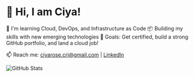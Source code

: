 # 👋 Hi, I am Ciya! 

🚀 I'm learning Cloud, DevOps, and Infrastructure as Code 
📦 Building my skills with new emerging technologies
🌱 Goals: Get certified, build a strong GitHub portfolio, and land a cloud job!  


📫 Reach me: ciyarose.crj@gmail.com | [LinkedIn](https://linkedin.com/in/ciyarosejoshy)

![GitHub Stats](https://github-readme-stats.vercel.app/api?username=Ciyarose27&show_icons=true&theme=dracula)


<!----
📦 Building my skills with IBM Cloud, Kubernetes, and Terraform  
🛠️ Current Project: Setting up CI/CD pipelines and monitoring stack  

📫 Reach me: aisha.dev@gmail.com | [LinkedIn](https://linkedin.com/in/aisha-cloud)

---

### 🧰 Tools & Tech I’m Learning:
- GCP | Terraform | Docker | Kubernetes
- GitHub Actions | Prometheus + Grafana | Helm
- Bash, Python

### 📘 Latest Projects:
- [`terraform-gcp-infra`](https://github.com/your-username/terraform-gcp-infra): Setup GCP infra with Terraform
- [`k8s-app-deployment`](https://github.com/your-username/k8s-app-deployment): Deploy apps to Kubernetes



<!--
**Ciyarose27/Ciyarose27** is a ✨ _special_ ✨ repository because its `README.md` (this file) appears on your GitHub profile.

Here are some ideas to get you started:

- 🔭 I’m currently working on ...
- 🌱 I’m currently learning ...
- 👯 I’m looking to collaborate on ...
- 🤔 I’m looking for help with ...
- 💬 Ask me about ...
- 📫 How to reach me: ...
- 😄 Pronouns: ...
- ⚡ Fun fact: ...
-->

